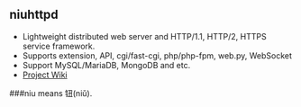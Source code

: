 ## niuhttpd
* Lightweight distributed web server and HTTP/1.1, HTTP/2, HTTPS service framework.
* Supports extension, API, cgi/fast-cgi, php/php-fpm, web.py, WebSocket
* Support  MySQL/MariaDB, MongoDB and etc.
* [Project Wiki](https://github.com/uplusware/niuhttpd/wiki/)

###niu means 钮(niǔ).
